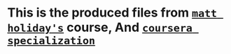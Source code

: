 # This is the produced files from [`matt holiday's`](https://www.youtube.com/watch?v=iDQAZEJK8lI&list=PLoILbKo9rG3skRCj37Kn5Zj803hhiuRK6) course, And [`coursera specialization`](https://www.coursera.org/specializations/google-golang)
